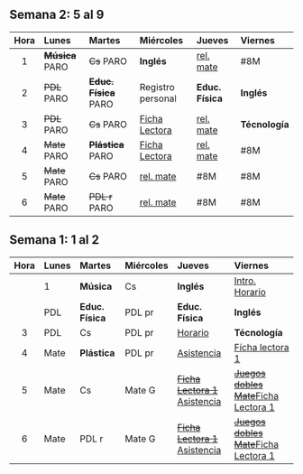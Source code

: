 ## Semana 2: 5 al 9

| Hora | Lunes | Martes | Miércoles | Jueves | Viernes |
| :---: | :--- | :--- | :--- | :--- | :--- |
| 1 | ~~**Música**~~ PARO | ~~Cs~~ PARO | **Inglés** | [rel. mate]({{site.baseurl}}/modules/proyectos/relevamiento-punto-de-partida/#juego-duplica-triplica-y-cuadriplica-con-dados) | \#8M |
| 2 | ~~PDL~~ PARO | ~~**Educ. Física**~~ PARO | Registro personal | **Educ. Física** | **Inglés** |
| 3 | ~~PDL~~ PARO | ~~Cs~~ PARO | [Ficha Lectora]({{site.baseurl}}/modules/proyectos/relevamiento-punto-de-partida/#ficha-lectora-cuadernillo-de-5to-grado) | [rel. mate]({{site.baseurl}}/modules/proyectos/relevamiento-punto-de-partida/#juego-duplica-triplica-y-cuadriplica-con-dados) | **Técnología** |
| 4 | ~~Mate~~ PARO | ~~**Plástica**~~ PARO | [Ficha Lectora]({{site.baseurl}}/modules/proyectos/relevamiento-punto-de-partida/#ficha-lectora-cuadernillo-de-5to-grado) | [rel. mate]({{site.baseurl}}/modules/proyectos/relevamiento-punto-de-partida/#juego-duplica-triplica-y-cuadriplica-con-dados) | \#8M |
| 5 | ~~Mate~~ PARO | ~~Cs~~ PARO | [rel. mate]({{site.baseurl}}/modules/proyectos/relevamiento-punto-de-partida/#juego-duplica-triplica-y-cuadriplica-con-dados) | \#8M | \#8M |
| 6 | ~~Mate~~ PARO | ~~PDL r~~ PARO | [rel. mate]({{site.baseurl}}/modules/proyectos/relevamiento-punto-de-partida/#juego-duplica-triplica-y-cuadriplica-con-dados) | \#8M | \#8M |

## Semana 1: 1 al 2

| Hora | Lunes | Martes | Miércoles | Jueves | Viernes |
| :---: | :--- | :--- | :--- | :--- | :--- |
|  | 1 | **Música** | Cs | **Inglés** | [Intro. Horario]({{site.baseurl}}/modules/proyectos/relevamiento-punto-de-partida/#horarios-registros-y-juegos-dobles) |
|  | PDL | **Educ. Física** | PDL pr | **Educ. Física** | **Inglés** |
| 3 | PDL | Cs | PDL pr | [Horario]({{site.baseurl}}/modules/proyectos/relevamiento-punto-de-partida/#horarios-registros-y-juegos-dobles) | **Técnología** |
| 4 | Mate | **Plástica** | PDL pr | [Asistencia]({{site.baseurl}}/modules/proyectos/relevamiento-punto-de-partida/#horarios-registros-y-juegos-dobles) | [Fícha lectora 1](/proyectos/relevamiento-punto-de-partida.md) |
| 5 | Mate | Cs | Mate G | [~~Ficha Lectora 1~~]({{site.baseurl}}/modules/proyectos/relevamiento-punto-de-partida/#ficha-lectora-cuadernillo-de-5to-grado) [Asistencia]({{site.baseurl}}/modules/proyectos/relevamiento-punto-de-partida/#horarios-registros-y-juegos-dobles) | [~~Juegos dobles Mate~~]({{site.baseurl}}/modules/proyectos/relevamiento-punto-de-partida/#horarios-registros-y-juegos-dobles)[Ficha Lectora 1]({{site.baseurl}}/modules/proyectos/relevamiento-punto-de-partida/#ficha-lectora-cuadernillo-de-5to-grado) |
| 6 | Mate | PDL r | Mate G | [~~Ficha Lectora 1~~]({{site.baseurl}}/modules/proyectos/relevamiento-punto-de-partida/#ficha-lectora-cuadernillo-de-5to-grado) [Asistencia]({{site.baseurl}}/modules/proyectos/relevamiento-punto-de-partida/#horarios-registros-y-juegos-dobles) | [~~Juegos dobles Mate~~]({{site.baseurl}}/modules/proyectos/relevamiento-punto-de-partida/#horarios-registros-y-juegos-dobles)[Ficha Lectora 1]({{site.baseurl}}/modules/proyectos/relevamiento-punto-de-partida/#ficha-lectora-cuadernillo-de-5to-grado) |



